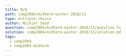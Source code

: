 ```yaml
---
title: N/A
path: comp2804/midterm-winter-2018/13
type: multiple-choice
author: Michiel Smid
question: comp2804/midterm-winter-2018/13/question.ts
solution: comp2804/midterm-winter-2018/13/solution.md
tags:
  - comp2804
  - comp2804-midterm
---
```

